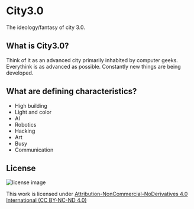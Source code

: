 # City3.0

The ideology/fantasy of city 3.0.

## What is City3.0?

Think of it as an advanced city primarily inhabited by computer geeks.
Everythink is as advanced as possible. Constantly new things are being
developed.

## What are defining characteristics?

- High building
- Light and color
- AI 
- Robotics
- Hacking
- Art
- Busy
- Communication

## License

![license image](https://mirrors.creativecommons.org/presskit/buttons/88x31/png/by-nc-nd.png)

This work is licensed under [Attribution-NonCommercial-NoDerivatives 4.0 International (CC BY-NC-ND 4.0)](https://creativecommons.org/licenses/by-nc-nd/4.0/)
